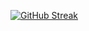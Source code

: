 [![GitHub Streak](https://github-readme-streak-stats.herokuapp.com/?user=Zero-Nash-Tesla)](https://git.io/streak-stats)
